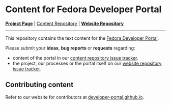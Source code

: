 # Content for Fedora Developer Portal
**[Project Page](https://fedoraproject.org/wiki/Websites/Developer)** |
[Content Repository](https://github.com/developer-portal/content) |
**[Website Repository](https://github.com/developer-portal/website)**

<hr>

This repository contains the text content for the [Fedora Developer Portal](https://developer.fedoraproject.org/).

Please submit your **ideas**, **bug reports** or **requests** regarding:
- content of the portal in our [content repository issue tracker](https://github.com/developer-portal/content/issues).
- the project, our processes or the portal itself on our [website repository issue tracker](https://github.com/developer-portal/website/issues).

## Contributing content
Refer to our website for contributors at [developer-portal.github.io](https://developer-portal.github.io/).
